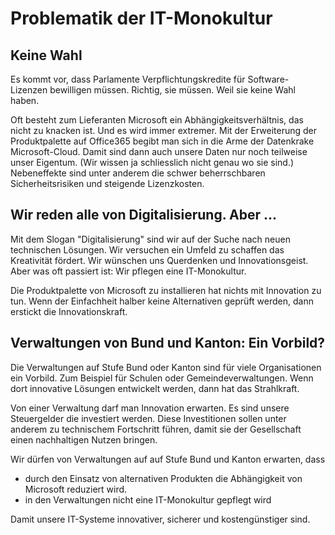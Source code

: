 # Problematik der IT-Monokultur

## Keine Wahl

Es kommt vor, dass Parlamente Verpflichtungskredite für Software-Lizenzen bewilligen müssen. Richtig, sie müssen. Weil sie keine Wahl haben.

Oft besteht zum Lieferanten Microsoft ein Abhängigkeitsverhältnis, das nicht zu knacken ist. Und es wird immer extremer. Mit der Erweiterung der Produktpalette auf Office365 begibt man sich in die Arme der Datenkrake Microsoft-Cloud. Damit sind dann auch unsere Daten nur noch teilweise unser Eigentum. (Wir wissen ja schliesslich nicht genau wo sie sind.)
Nebeneffekte sind unter anderem die schwer beherrschbaren Sicherheitsrisiken und steigende Lizenzkosten.

## Wir reden alle von Digitalisierung. Aber ...

Mit dem Slogan "Digitalisierung" sind wir auf der Suche nach neuen technischen Lösungen. Wir versuchen ein Umfeld zu schaffen das Kreativität fördert. Wir wünschen uns Querdenken und Innovationsgeist.
Aber was oft passiert ist: Wir pflegen eine IT-Monokultur.

Die Produktpalette von Microsoft zu installieren hat nichts mit Innovation zu tun. Wenn der Einfachheit halber keine Alternativen geprüft werden, dann erstickt die Innovationskraft.

## Verwaltungen von Bund und Kanton: Ein Vorbild?

Die Verwaltungen auf Stufe Bund oder Kanton sind für viele Organisationen ein Vorbild. Zum Beispiel für Schulen oder Gemeindeverwaltungen. Wenn dort innovative Lösungen entwickelt werden, dann hat das Strahlkraft. 

Von einer Verwaltung darf man Innovation erwarten. Es sind unsere Steuergelder die investiert werden. Diese Investitionen sollen unter anderem zu technischem Fortschritt führen, damit sie der Gesellschaft einen nachhaltigen Nutzen bringen.

Wir dürfen von Verwaltungen auf auf Stufe Bund und Kanton erwarten, dass
* durch den Einsatz von alternativen Produkten die Abhängigkeit von Microsoft reduziert wird.
* in den Verwaltungen nicht eine IT-Monokultur gepflegt wird

Damit unsere IT-Systeme innovativer, sicherer und kostengünstiger sind.
